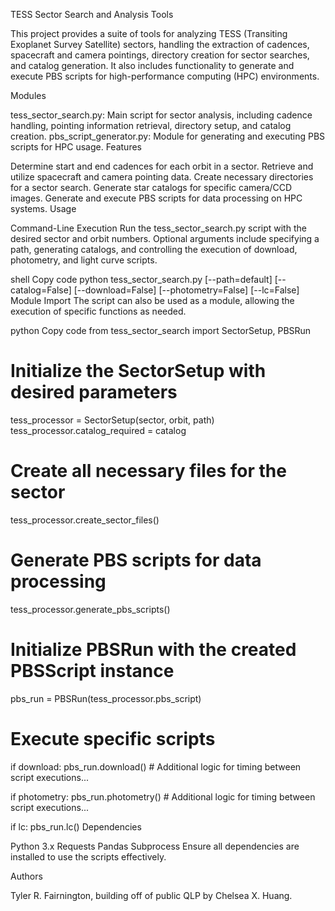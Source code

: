 TESS Sector Search and Analysis Tools

This project provides a suite of tools for analyzing TESS (Transiting Exoplanet Survey Satellite) sectors, handling the extraction of cadences, spacecraft and camera pointings, directory creation for sector searches, and catalog generation. It also includes functionality to generate and execute PBS scripts for high-performance computing (HPC) environments.

Modules

tess_sector_search.py: Main script for sector analysis, including cadence handling, pointing information retrieval, directory setup, and catalog creation.
pbs_script_generator.py: Module for generating and executing PBS scripts for HPC usage.
Features

Determine start and end cadences for each orbit in a sector.
Retrieve and utilize spacecraft and camera pointing data.
Create necessary directories for a sector search.
Generate star catalogs for specific camera/CCD images.
Generate and execute PBS scripts for data processing on HPC systems.
Usage

Command-Line Execution
Run the tess_sector_search.py script with the desired sector and orbit numbers. Optional arguments include specifying a path, generating catalogs, and controlling the execution of download, photometry, and light curve scripts.

shell
Copy code
python tess_sector_search.py <sector> <orbit> [--path=default] [--catalog=False] [--download=False] [--photometry=False] [--lc=False]
Module Import
The script can also be used as a module, allowing the execution of specific functions as needed.

python
Copy code
from tess_sector_search import SectorSetup, PBSRun

# Initialize the SectorSetup with desired parameters
tess_processor = SectorSetup(sector, orbit, path)
tess_processor.catalog_required = catalog

# Create all necessary files for the sector
tess_processor.create_sector_files()

# Generate PBS scripts for data processing
tess_processor.generate_pbs_scripts()

# Initialize PBSRun with the created PBSScript instance
pbs_run = PBSRun(tess_processor.pbs_script)

# Execute specific scripts
if download:
    pbs_run.download()
    # Additional logic for timing between script executions...

if photometry:
    pbs_run.photometry()
    # Additional logic for timing between script executions...

if lc:
    pbs_run.lc()
Dependencies

Python 3.x
Requests
Pandas
Subprocess
Ensure all dependencies are installed to use the scripts effectively.

Authors

Tyler R. Fairnington, building off of public QLP by Chelsea X. Huang. 
